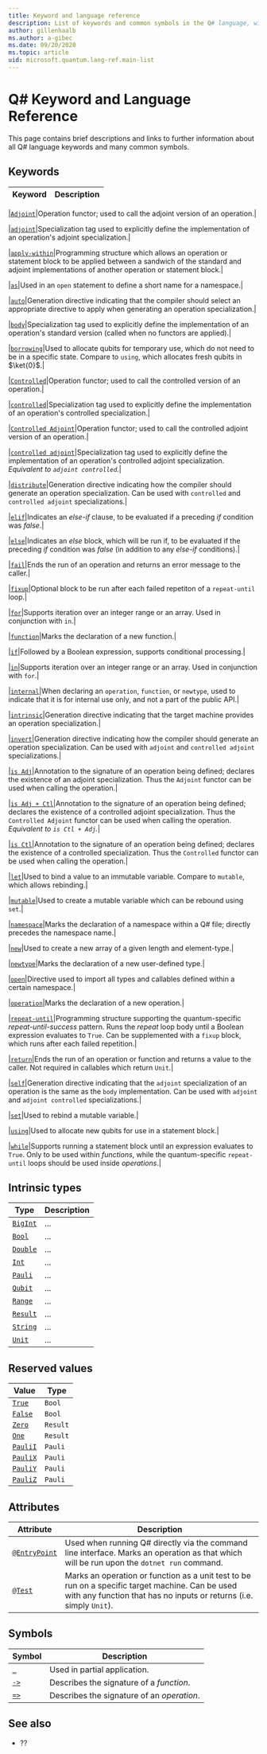 ```yaml
---
title: Keyword and language reference
description: List of keywords and common symbols in the Q# language, with links to their respective pages in documentation
author: gillenhaalb
ms.author: a-gibec
ms.date: 09/20/2020
ms.topic: article
uid: microsoft.quantum.lang-ref.main-list
---
```


# Q# Keyword and Language Reference

This page contains brief descriptions and links to further information about all Q# language keywords and many common symbols. 

## Keywords

|Keyword|Description|
|----|-----------|

|[`Adjoint`](xref:microsoft.quantum.lang-ref.adjoint)|Operation functor; used to call the adjoint version of an operation.|

|[`adjoint`](xref:microsoft.quantum.lang-ref.adjoint-tag)|Specialization tag used to explicitly define the implementation of an operation's adjoint specialization.|

|[`apply-within`](xref:microsoft.quantum.lang-ref.apply-within)|Programming structure which allows an operation or statement block to be applied between a sandwich of the standard and adjoint implementations of another operation or statement block.|

|[`as`](xref:microsoft.quantum.lang-ref.as)|Used in an `open` statement to define a short name for a namespace.|

|[`auto`](xref:microsoft.quantum.lang-ref.auto)|Generation directive indicating that the compiler should select an appropriate directive to apply when generating an operation specialization.|

|[`body`](xref:microsoft.quantum.lang-ref.body-tag)|Specialization tag used to explicitly define the implementation of an operation's standard version (called when no functors are applied).|

|[`borrowing`](xref:microsoft.quantum.lang-ref.borrowing)|Used to allocate qubits for temporary use, which do not need to be in a specific state. Compare to `using`, which allocates fresh qubits in $\ket{0}$.|

|[`Controlled`](xref:microsoft.quantum.lang-ref.controlled)|Operation functor; used to call the controlled version of an operation.|

|[`controlled`](xref:microsoft.quantum.lang-ref.controlled-tag)|Specialization tag used to explicitly define the implementation of an operation's controlled specialization.|

|[`Controlled Adjoint`](xref:microsoft.quantum.lang-ref.controlled-adjoint)|Operation functor; used to call the controlled adjoint version of an operation.|

|[`controlled adjoint`](xref:microsoft.quantum.lang-ref.controlled-adjoint-tag)|Specialization tag used to explicitly define the implementation of an operation's controlled adjoint specialization. *Equivalent to `adjoint controlled`.*|

|[`distribute`](xref:microsoft.quantum.lang-ref.distribute)|Generation directive indicating how the compiler should generate an operation specialization. Can be used with `controlled` and `controlled adjoint` specializations.|

|[`elif`](xref:microsoft.quantum.lang-ref.elif)|Indicates an *else-if* clause, to be evaluated if a preceding *if* condition was *false*.|

|[`else`](xref:microsoft.quantum.lang-ref.else)|Indicates an *else* block, which will be run if, to be evaluated if the preceding *if* condition was *false* (in addition to any *else-if* conditions).|

|[`fail`](xref:microsoft.quantum.lang-ref.fail)|Ends the run of an operation and returns an error message to the caller.|

|[`fixup`](xref:microsoft.quantum.lang-ref.fixup)|Optional block to be run after each failed repetiton of a `repeat-until` loop.|

|[`for`](xref:microsoft.quantum.lang-ref.for)|Supports iteration over an integer range or an array. Used in conjunction with `in`.|

|[`function`](xref:microsoft.quantum.lang-ref.function)|Marks the declaration of a new function.|

|[`if`](xref:microsoft.quantum.lang-ref.if)|Followed by a Boolean expression, supports conditional processing.|

|[`in`](xref:microsoft.quantum.lang-ref.in)|Supports iteration over an integer range or an array. Used in conjunction with `for`.|

|[`internal`](xref:microsoft.quantum.lang-ref.internal)|When declaring an `operation`, `function`, or `newtype`, used to indicate that it is for internal use only, and not a part of the public API.|

|[`intrinsic`](xref:microsoft.quantum.lang-ref.intrinsic)|Generation directive indicating that the target machine provides an operation specialization.|

|[`invert`](xref:microsoft.quantum.lang-ref.invert)|Generation directive indicating how the compiler should generate an operation specialization. Can be used with `adjoint` and `controlled adjoint` specializations.|

|[`is Adj`](xref:microsoft.quantum.lang-ref.adj)|Annotation to the signature of an operation being defined; declares the existence of an adjoint specialization. Thus the `Adjoint` functor can be used when calling the operation.|

|[`is Adj + Ctl`](xref:microsoft.quantum.lang-ref.adj-ctl)|Annotation to the signature of an operation being defined; declares the existence of a controlled adjoint specialization. Thus the `Controlled Adjoint` functor can be used when calling the operation. *Equivalent to `is Ctl + Adj`.*|

|[`is Ctl`](xref:microsoft.quantum.lang-ref.ctl)|Annotation to the signature of an operation being defined; declares the existence of a controlled specialization. Thus the `Controlled` functor can be used when calling the operation.|

|[`let`](xref:microsoft.quantum.lang-ref.let)|Used to bind a value to an immutable variable. Compare to `mutable`, which allows rebinding.|

|[`mutable`](xref:microsoft.quantum.lang-ref.mutable)|Used to create a mutable variable which can be rebound using `set`.|

|[`namespace`](xref:microsoft.quantum.lang-ref.namespace)|Marks the declaration of a namespace within a Q# file; directly precedes the namespace name.|

|[`new`](xref:microsoft.quantum.lang-ref.new)|Used to create a new array of a given length and element-type.|

|[`newtype`](xref:microsoft.quantum.lang-ref.newtype)|Marks the declaration of a new user-defined type.|

|[`open`](xref:microsoft.quantum.lang-ref.open)|Directive used to import all types and callables defined within a certain namespace.|

|[`operation`](xref:microsoft.quantum.lang-ref.operation)|Marks the declaration of a new operation.|

|[`repeat-until`](xref:microsoft.quantum.lang-ref.repeat-until)|Programming structure supporting the quantum-specific *repeat-until-success* pattern. Runs the *repeat* loop body until a Boolean expression evaluates to `True`. Can be supplemented with a `fixup` block, which runs after each failed repetition.|

|[`return`](xref:microsoft.quantum.lang-ref.return)|Ends the run of an operation or function and returns a value to the caller. Not required in callables which return `Unit`.|

|[`self`](xref:microsoft.quantum.lang-ref.self)|Generation directive indicating that the `adjoint` specialization of an operation is the same as the `body` implementation. Can be used with `adjoint` and `adjoint controlled` specializations.|

|[`set`](xref:microsoft.quantum.lang-ref.set)|Used to rebind a mutable variable.|

|[`using`](xref:microsoft.quantum.lang-ref.using)|Used to allocate new qubits for use in a statement block.|

|[`while`](xref:microsoft.quantum.lang-ref.while)|Supports running a statement block until an expression evaluates to `True`. Only to be used within *functions*, while the quantum-specific `repeat-until` loops should be used inside *operations*.|

## Intrinsic types

|Type|Description|
|----|-----------|
|[`BigInt`](xref:microsoft.quantum.lang-ref.bigint)|...|
|[`Bool`](xref:microsoft.quantum.lang-ref.bool)|...|
|[`Double`](xref:microsoft.quantum.lang-ref.double)|...|
|[`Int`](xref:microsoft.quantum.lang-ref.int)|...|
|[`Pauli`](xref:microsoft.quantum.lang-ref.pauli)|...|
|[`Qubit`](xref:microsoft.quantum.lang-ref.qubit)|...|
|[`Range`](xref:microsoft.quantum.lang-ref.range)|...|
|[`Result`](xref:microsoft.quantum.lang-ref.result)|...|
|[`String`](xref:microsoft.quantum.lang-ref.string)|...|
|[`Unit`](xref:microsoft.quantum.lang-ref.unit)|...|

## Reserved values 

|Value|Type|
|----|-----------|
|[`True`](xref:microsoft.quantum.lang-ref.true)|`Bool`|
|[`False`](xref:microsoft.quantum.lang-ref.false)|`Bool`|
|[`Zero`](xref:microsoft.quantum.lang-ref.zero)|`Result`|
|[`One`](xref:microsoft.quantum.lang-ref.one)|`Result`|
|[`PauliI`](xref:microsoft.quantum.lang-ref.paulii)|`Pauli`|
|[`PauliX`](xref:microsoft.quantum.lang-ref.paulix)|`Pauli`|
|[`PauliY`](xref:microsoft.quantum.lang-ref.pauliy)|`Pauli`|
|[`PauliZ`](xref:microsoft.quantum.lang-ref.pauliz)|`Pauli`|



## Attributes

|Attribute|Description|
|----|-----------|
|[`@EntryPoint`](xref:microsoft.quantum.lang-ref.entrypoint)|Used when running Q# directly via the command line interface. Marks an operation as that which will be run upon the `dotnet run` command.|
|[`@Test`](xref:microsoft.quantum.lang-ref.test)|Marks an operation or function as a unit test to be run on a specific target machine. Can be used with any function that has no inputs or returns (i.e. simply `Unit`).|

## Symbols

|Symbol|Description|
|----|-----------|
|[`_`](xref:microsoft.quantum.lang-ref.partial-app-symb)|Used in partial application.|
|[`->`](xref:microsoft.quantum.lang-ref.fn-signature-symb)|Describes the signature of a *function*.|
|[`=>`](xref:microsoft.quantum.lang-ref.op-signature-symb)|Describes the signature of an *operation*.|




## See also

- ??